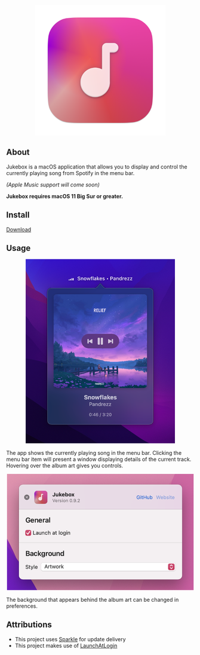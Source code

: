 <p align="center">
  <img src="Images/icon.png" width="350">
</p>


## About
Jukebox is a macOS application that allows you to display and control the currently playing song from Spotify in the menu bar.

*(Apple Music support will come soon)*

**Jukebox requires macOS 11 Big Sur or greater.**

## Install
[Download](https://github.com/Jaysce/Jukebox/releases/download/v0.9.3/Jukebox.0.9.3.dmg)

## Usage

<p align="center">
  <img src="Images/example.png" width="400">
</p>


The app shows the currently playing song in the menu bar. Clicking the menu bar item will present a window displaying details of the current track. Hovering over the album art gives you controls.

<p align="center">
  <img src="Images/preferences.png" width="500">
</p>

The background that appears behind the album art can be changed in preferences.

## Attributions
- This project uses [Sparkle](https://sparkle-project.org) for update delivery
- This project makes use of [LaunchAtLogin](https://github.com/sindresorhus/LaunchAtLogin)
